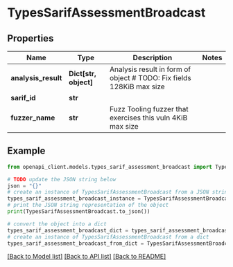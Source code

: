 # TypesSarifAssessmentBroadcast


## Properties

Name | Type | Description | Notes
------------ | ------------- | ------------- | -------------
**analysis_result** | **Dict[str, object]** | Analysis result in form of object # TODO: Fix fields 128KiB max size | 
**sarif_id** | **str** |  | 
**fuzzer_name** | **str** | Fuzz Tooling fuzzer that exercises this vuln  4KiB max size | 

## Example

```python
from openapi_client.models.types_sarif_assessment_broadcast import TypesSarifAssessmentBroadcast

# TODO update the JSON string below
json = "{}"
# create an instance of TypesSarifAssessmentBroadcast from a JSON string
types_sarif_assessment_broadcast_instance = TypesSarifAssessmentBroadcast.from_json(json)
# print the JSON string representation of the object
print(TypesSarifAssessmentBroadcast.to_json())

# convert the object into a dict
types_sarif_assessment_broadcast_dict = types_sarif_assessment_broadcast_instance.to_dict()
# create an instance of TypesSarifAssessmentBroadcast from a dict
types_sarif_assessment_broadcast_from_dict = TypesSarifAssessmentBroadcast.from_dict(types_sarif_assessment_broadcast_dict)
```
[[Back to Model list]](../README.md#documentation-for-models) [[Back to API list]](../README.md#documentation-for-api-endpoints) [[Back to README]](../README.md)


